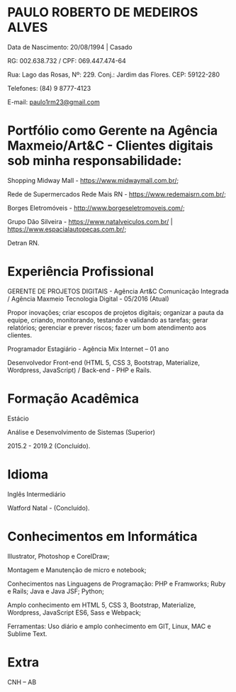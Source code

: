 # PAULO ROBERTO DE MEDEIROS ALVES

Data de Nascimento: 20/08/1994 | Casado

RG: 002.638.732 / CPF: 069.447.474-64

Rua: Lago das Rosas, Nº: 229. Conj.: Jardim das Flores. CEP: 59122-280

Telefones: (84) 9 8777-4123

E-mail: paulo1rm23@gmail.com



# Portfólio como Gerente na Agência Maxmeio/Art&C - Clientes digitais sob minha responsabilidade:

Shopping Midway Mall - https://www.midwaymall.com.br/;

Rede de Supermercados Rede Mais RN - https://www.redemaisrn.com.br/;

Borges Eletromóveis - http://www.borgeseletromoveis.com/;

Grupo Dão Silveira - https://www.natalveiculos.com.br/ | https://www.espacialautopecas.com.br/;

Detran RN.


# Experiência Profissional

GERENTE DE PROJETOS DIGITAIS - Agência Art&C Comunicação Integrada / Agência Maxmeio Tecnologia Digital - 05/2016 (Atual)

Propor inovações; criar escopos de projetos digitais; organizar a pauta da equipe, criando, monitorando, testando e validando as tarefas; gerar relatórios; gerenciar e prever riscos; fazer um bom atendimento aos clientes.

Programador Estagiário - Agência Mix Internet – 01 ano

Desenvolvedor Front-end (HTML 5, CSS 3, Bootstrap, Materialize, Wordpress, JavaScript) / Back-end - PHP e Rails.


# Formação Acadêmica

Estácio

Análise e Desenvolvimento de Sistemas (Superior)

2015.2 - 2019.2 (Concluído).


# Idioma

Inglês Intermediário

Watford Natal - (Concluído).


# Conhecimentos em Informática

Illustrator, Photoshop e CorelDraw;

Montagem e Manutenção de micro e notebook;

Conhecimentos nas Linguagens de Programação: PHP e Framworks; Ruby e Rails; Java e Java JSF; Python;

Amplo conhecimento em HTML 5, CSS 3, Bootstrap, Materialize, Wordpress, JavaScript ES6, Sass e Webpack;

Ferramentas: Uso diário e amplo conhecimento em GIT, Linux, MAC e Sublime Text.


# Extra

CNH – AB
